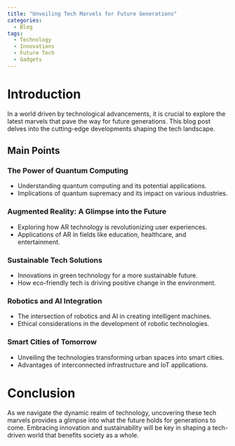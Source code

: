 ```yaml
---
title: "Unveiling Tech Marvels for Future Generations"
categories:
  - Blog
tags:
  - Technology
  - Innovations
  - Future Tech
  - Gadgets
---
```


# Introduction
In a world driven by technological advancements, it is crucial to explore the latest marvels that pave the way for future generations. This blog post delves into the cutting-edge developments shaping the tech landscape.

## Main Points
### The Power of Quantum Computing
- Understanding quantum computing and its potential applications.
- Implications of quantum supremacy and its impact on various industries.

### Augmented Reality: A Glimpse into the Future
- Exploring how AR technology is revolutionizing user experiences.
- Applications of AR in fields like education, healthcare, and entertainment.

### Sustainable Tech Solutions
- Innovations in green technology for a more sustainable future.
- How eco-friendly tech is driving positive change in the environment.

### Robotics and AI Integration
- The intersection of robotics and AI in creating intelligent machines.
- Ethical considerations in the development of robotic technologies.

### Smart Cities of Tomorrow
- Unveiling the technologies transforming urban spaces into smart cities.
- Advantages of interconnected infrastructure and IoT applications.

# Conclusion
As we navigate the dynamic realm of technology, uncovering these tech marvels provides a glimpse into what the future holds for generations to come. Embracing innovation and sustainability will be key in shaping a tech-driven world that benefits society as a whole.